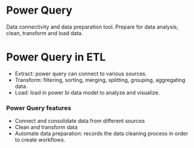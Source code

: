 # Power Query
Data connectivity and data preparation tool. Prepare for data analysis, clean, transform and load data.
# Power Query in ETL
- Extract: power query can connect to various sources.
- Transform: filtering, sorting, merging, splitting, grouping, aggregating data.
- Load: load in power bi data model to analyze and visualize.

### Power Query features
- Connect and consolidate data from different sources
- Clean and transform data
- Automate data preparation: records the data cleaning process in order to create workflows.